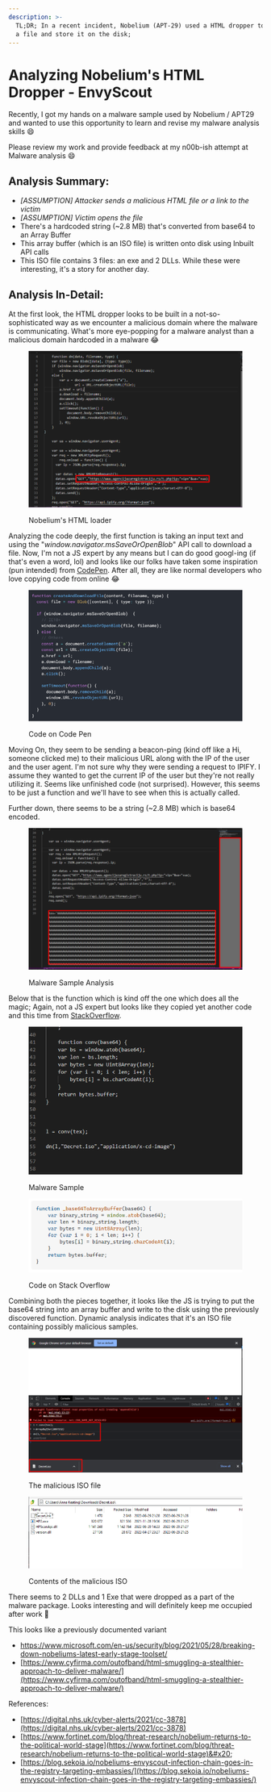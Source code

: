 ```yaml
---
description: >-
  TL;DR; In a recent incident, Nobelium (APT-29) used a HTML dropper to download
  a file and store it on the disk;
---
```


# Analyzing Nobelium's HTML Dropper - EnvyScout

Recently, I got my hands on a malware sample used by Nobelium / APT29 and wanted to use this opportunity to learn and revise my malware analysis skills :smile:&#x20;

Please review my work and provide feedback at my n00b-ish attempt at Malware analysis :smile:

## Analysis Summary:&#x20;

* _\[ASSUMPTION] Attacker sends a malicious HTML file or a link to the victim_&#x20;
* _\[ASSUMPTION] Victim opens the file_&#x20;
* There's a hardcoded string (\~2.8 MB) that's converted from base64 to an Array Buffer
* This array buffer (which is an ISO file) is written onto disk using Inbuilt API calls&#x20;
* This ISO file contains 3 files: an exe and 2 DLLs. While these were interesting, it's a story for another day.

## Analysis In-Detail:

At the first look, the HTML dropper looks to be built in a not-so-sophisticated way as we encounter a malicious domain where the malware is communicating. What's more eye-popping for a malware analyst than a malicious domain hardcoded in a malware :joy: &#x20;

<figure><img src="../../.gitbook/assets/image (36).png" alt=""><figcaption><p>Nobelium's HTML loader</p></figcaption></figure>

Analyzing the code deeply, the first function is taking an input text and using the "_window.navigator.msSaveOrOpenBlob_" API call to download a file. Now, I'm not a JS expert by any means but I can do good googl-ing (if that's even a word, lol) and looks like our folks have taken some inspiration (pun intended) from [CodePen](https://codepen.io/kallil-belmonte/full/oNwZKwV). After all, they are like normal developers who love copying code from online :joy:

<figure><img src="../../.gitbook/assets/image (54).png" alt=""><figcaption><p>Code on Code Pen</p></figcaption></figure>

Moving On, they seem to be sending a beacon-ping (kind off like a Hi, someone clicked me) to their malicious URL along with the IP of the user and the user agent. I'm not sure why they were sending a request to IPIFY. I assume they wanted to get the current IP of the user but they're not really utilizing it. Seems like unfinished code (not surprised). However, this seems to be just a function and we'll have to see when this is actually called.&#x20;

Further down, there seems to be a string (\~2.8 MB) which is base64 encoded.&#x20;

<figure><img src="../../.gitbook/assets/image (50).png" alt=""><figcaption><p>Malware Sample Analysis</p></figcaption></figure>

Below that is the function which is kind off the one which does all the magic; Again, not a JS expert but looks like they copied yet another code and this time from [StackOverflow](https://stackoverflow.com/a/21797381).&#x20;

<figure><img src="../../.gitbook/assets/image (48).png" alt=""><figcaption><p>Malware Sample </p></figcaption></figure>

<figure><img src="../../.gitbook/assets/image (59).png" alt=""><figcaption><p>Code on Stack Overflow </p></figcaption></figure>

Combining both the pieces together, it looks like the JS is trying to put the base64 string into an array buffer and write to the disk using the previously discovered function. Dynamic analysis indicates that it's an ISO file containing possibly malicious samples.

<figure><img src="../../.gitbook/assets/image (45).png" alt=""><figcaption><p>The malicious ISO file </p></figcaption></figure>

<figure><img src="../../.gitbook/assets/image (51).png" alt=""><figcaption><p>Contents of the malicious ISO </p></figcaption></figure>

There seems to 2 DLLs and 1 Exe that were dropped as a part of the malware package. Looks interesting and will definitely keep me occupied after work :ninja:

This looks like a previously documented variant&#x20;

* [https://www.microsoft.com/en-us/security/blog/2021/05/28/breaking-down-nobeliums-latest-early-stage-toolset/ ](https://www.microsoft.com/en-us/security/blog/2021/05/28/breaking-down-nobeliums-latest-early-stage-toolset/)
* [https://www.cyfirma.com/outofband/html-smuggling-a-stealthier-approach-to-deliver-malware/](https://www.cyfirma.com/outofband/html-smuggling-a-stealthier-approach-to-deliver-malware/)

References:&#x20;

* [https://digital.nhs.uk/cyber-alerts/2021/cc-3878](https://digital.nhs.uk/cyber-alerts/2021/cc-3878)
* [https://www.fortinet.com/blog/threat-research/nobelium-returns-to-the-political-world-stage](https://www.fortinet.com/blog/threat-research/nobelium-returns-to-the-political-world-stage)&#x20;
* [https://blog.sekoia.io/nobeliums-envyscout-infection-chain-goes-in-the-registry-targeting-embassies/](https://blog.sekoia.io/nobeliums-envyscout-infection-chain-goes-in-the-registry-targeting-embassies/)

